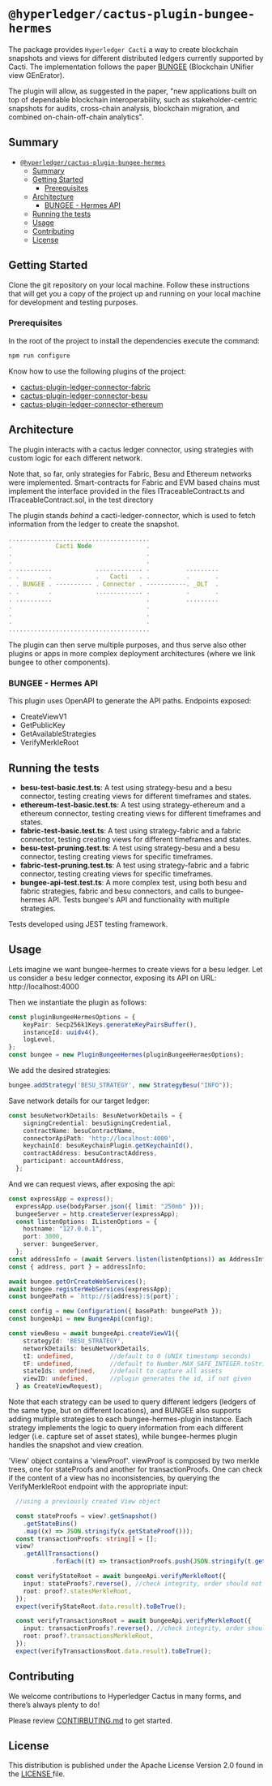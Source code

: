 # `@hyperledger/cactus-plugin-bungee-hermes`

The package provides `Hyperledger Cacti` a way to create blockchain snapshots and views for different distributed ledgers currently supported by Cacti. The implementation follows the paper [BUNGEE](https://dl.acm.org/doi/pdf/10.1145/3643689) (Blockchain UNifier view GEnErator).

The plugin will allow, as suggested in the paper, "new applications built on top
of dependable blockchain interoperability, such as stakeholder-centric snapshots for audits, cross-chain analysis, blockchain
migration, and combined on-chain-off-chain analytics".

## Summary

- [`@hyperledger/cactus-plugin-bungee-hermes`](#hyperledgercactus-plugin-bungee-hermes)
  - [Summary](#summary)
  - [Getting Started](#getting-started)
    - [Prerequisites](#prerequisites)
  - [Architecture](#architecture)
    - [BUNGEE - Hermes API](#bungee---hermes-api)
  - [Running the tests](#running-the-tests)
  - [Usage](#usage)
  - [Contributing](#contributing)
  - [License](#license)


## Getting Started

Clone the git repository on your local machine. Follow these instructions that will get you a copy of the project up and running on
your local machine for development and testing purposes.

### Prerequisites

In the root of the project to install the dependencies execute the command:
```sh
npm run configure
```

Know how to use the following plugins of the project:

  - [cactus-plugin-ledger-connector-fabric](https://github.com/hyperledger/cactus/tree/main/packages/cactus-plugin-ledger-connector-fabric)
  - [cactus-plugin-ledger-connector-besu](https://github.com/hyperledger/cactus/tree/main/packages/cactus-plugin-ledger-connector-besu)
  - [cactus-plugin-ledger-connector-ethereum](https://github.com/hyperledger/cactus/tree/main/packages/cactus-plugin-ledger-connector-ethereum)


## Architecture

The plugin interacts with a cactus ledger connector, using strategies with custom logic for each different network.

Note that, so far, only strategies for Fabric, Besu and Ethereum networks were implemented. Smart-contracts for Fabric and EVM based chains must implement the interface provided in the files ITraceableContract.ts and ITraceableContract.sol, in the test directory 

The plugin stands _behind_ a cacti-ledger-connector, which is used to fetch information from the ledger to create the snapshot.
```typescript
.......................................
.            Cacti Node               .
.                                     .
.                                     .
. ..........            ............. .          .........
. .        .            .   Cacti   . .          .       .
. . BUNGEE . ---------- . Connector . -----------. _DLT  . 
. .        .            ............. .          .       .
. ..........                          .          .........  
.                                     .
.                                     .
.                                     .
.......................................
```
The plugin can then serve multiple purposes, and thus serve also other plugins or apps in more complex deployment architectures (where we link bungee to other components).

### BUNGEE - Hermes API

This plugin uses OpenAPI to generate the API paths.
Endpoints exposed:

  - CreateViewV1
  - GetPublicKey
  - GetAvailableStrategies
  - VerifyMerkleRoot


## Running the tests
  - **besu-test-basic.test.ts**: A test using strategy-besu and a besu connector, testing creating views for different timeframes and states.
  - **ethereum-test-basic.test.ts**: A test using strategy-ethereum and a ethereum connector, testing creating views for different timeframes and states.
  - **fabric-test-basic.test.ts**: A test using strategy-fabric and a fabric connector, testing creating views for different timeframes and states.
  - **besu-test-pruning.test.ts**: A test using strategy-besu and a besu connector, testing creating views for specific timeframes.
  - **fabric-test-pruning.test.ts**: A test using strategy-fabric and a fabric connector, testing creating views for specific timeframes.
  - **bungee-api-test.test.ts**: A more complex test, using both besu and fabric strategies, fabric and besu connectors, and calls to bungee-hermes API. Tests bungee's API and functionality with multiple strategies. 

Tests developed using JEST testing framework.

## Usage
Lets imagine we want bungee-hermes to create views for a besu ledger.
Let us consider a besu ledger connector, exposing its API on URL: http://localhost:4000


Then we instantiate the plugin as follows:
```typescript
const pluginBungeeHermesOptions = {
    keyPair: Secp256k1Keys.generateKeyPairsBuffer(),
    instanceId: uuidv4(),
    logLevel,
};
const bungee = new PluginBungeeHermes(pluginBungeeHermesOptions);
```

We add the desired strategies:

```typescript
bungee.addStrategy('BESU_STRATEGY', new StrategyBesu("INFO"));
```

Save network details for our target ledger:

```typescript
const besuNetworkDetails: BesuNetworkDetails = {
    signingCredential: besuSigningCredential,
    contractName: besuContractName,
    connectorApiPath: 'http://localhost:4000',
    keychainId: besuKeychainPlugin.getKeychainId(),
    contractAddress: besuContractAddress,
    participant: accountAddress,
  };
```

And we can request views, after exposing the api:
```typescript
const expressApp = express();
  expressApp.use(bodyParser.json({ limit: "250mb" }));
  bungeeServer = http.createServer(expressApp);
  const listenOptions: IListenOptions = {
    hostname: "127.0.0.1",
    port: 3000,
    server: bungeeServer,
  };
const addressInfo = (await Servers.listen(listenOptions)) as AddressInfo;
const { address, port } = addressInfo;

await bungee.getOrCreateWebServices();
await bungee.registerWebServices(expressApp);
const bungeePath = `http://${address}:${port}`;

const config = new Configuration({ basePath: bungeePath });
const bungeeApi = new BungeeApi(config);

const viewBesu = await bungeeApi.createViewV1({
    strategyId: 'BESU_STRATEGY',
    networkDetails: besuNetworkDetails,
    tI: undefined,          //default to 0 (UNIX timestamp seconds)
    tF: undefined,          //default to Number.MAX_SAFE_INTEGER.toString() (UNIX timestamp seconds)
    stateIds: undefined,    //default to capture all assets
    viewID: undefined,      //plugin generates the id, if not given
  } as CreateViewRequest);
```

Note that each strategy can be used to query different ledgers (ledgers of the same type, but on different locations), and BUNGEE also supports adding multiple strategies to each bungee-hermes-plugin instance.
Each strategy implements the logic to query information from each different ledger (i.e. capture set of asset states), while bungee-hermes plugin handles the snapshot and view creation.


'View' object contains a 'viewProof'. viewProof is composed by two merkle trees, one for stateProofs and another for transactionProofs.
One can check if the content of a view has no inconsistencies, by querying the VerifyMerkleRoot endpoint with the appropriate input:

```typescript
  //using a previously created View object

  const stateProofs = view?.getSnapshot()
    .getStateBins()
    .map((x) => JSON.stringify(x.getStateProof()));
  const transactionProofs: string[] = [];
  view?
    .getAllTransactions()
            .forEach((t) => transactionProofs.push(JSON.stringify(t.getProof())));

  const verifyStateRoot = await bungeeApi.verifyMerkleRoot({
    input: stateProofs?.reverse(), //check integrity, order should not matter
    root: proof?.statesMerkleRoot,
  });
  expect(verifyStateRoot.data.result).toBeTrue();

  const verifyTransactionsRoot = await bungeeApi.verifyMerkleRoot({
    input: transactionProofs?.reverse(), //check integrity, order should not matter
    root: proof?.transactionsMerkleRoot,
  });
  expect(verifyTransactionsRoot.data.result).toBeTrue();
```



## Contributing
We welcome contributions to Hyperledger Cactus in many forms, and there’s always plenty to do!

Please review [CONTIRBUTING.md](https://github.com/hyperledger/cactus/blob/main/CONTRIBUTING.md "CONTIRBUTING.md") to get started.

## License
This distribution is published under the Apache License Version 2.0 found in the [LICENSE ](https://github.com/hyperledger/cactus/blob/main/LICENSE "LICENSE ")file.